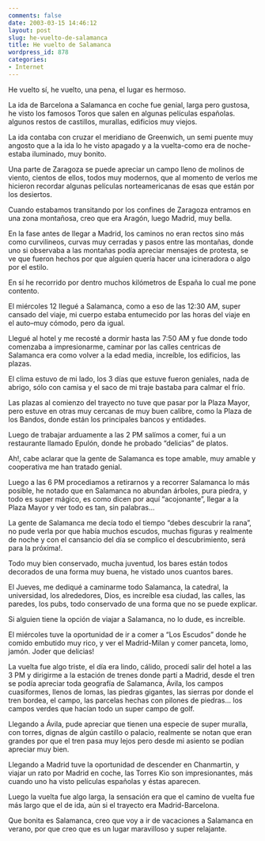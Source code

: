 ```yaml
---
comments: false
date: 2003-03-15 14:46:12
layout: post
slug: he-vuelto-de-salamanca
title: He vuelto de Salamanca
wordpress_id: 878
categories:
- Internet
---
```


He vuelto sí, he vuelto, una pena, el lugar es hermoso.





La ida de Barcelona a Salamanca en coche fue genial, larga pero gustosa, he visto los famosos Toros que salen en algunas películas españolas. algunos restos de castillos, murallas, edificios muy viejos.





La ida contaba con cruzar el meridiano de Greenwich, un semi puente muy angosto que a la ida lo he visto apagado y a la vuelta-como era de noche-estaba iluminado, muy bonito.





Una parte de Zaragoza se puede apreciar un campo lleno de molinos de viento, cientos de ellos, todos muy modernos, que al momento de verlos me hicieron recordar algunas películas norteamericanas de esas que están por los desiertos.





Cuando estabamos transitando por los confines de Zaragoza entramos en una zona montañosa, creo que era Aragón, luego Madrid, muy bella.





En la fase antes de llegar a Madrid, los caminos no eran rectos sino más como curvilineos, curvas muy cerradas y pasos entre las montañas, donde uno si observaba a las montañas podía apreciar mensajes de protesta, se ve que fueron hechos por que alguien quería hacer una icineradora o algo por el estilo.





En sí he recorrido por dentro muchos kilómetros de España lo cual me pone contento.





El miércoles 12 llegué a Salamanca, como a eso de las 12:30 AM, super cansado del viaje, mi cuerpo estaba entumecido por las horas del viaje en el auto–muy cómodo, pero da igual.





Llegué al hotel y me recosté a dormir hasta las 7:50 AM y fue donde todo comenzaba a impresionarme, caminar por las calles centricas de Salamanca era como volver a la edad media, increíble, los edificios, las plazas.





El clima estuvo de mi lado, los 3 días que estuve fueron geniales, nada de abrigo, sólo con camisa y el saco de mi traje bastaba para calmar el frío.





Las plazas al comienzo del trayecto no tuve que pasar por la Plaza Mayor, pero estuve en otras muy cercanas de muy buen calibre, como la Plaza de los Bandos, donde están los principales bancos y entidades.





Luego de trabajar arduamente a las 2 PM salímos a comer, fui a un restaurante llamado Epulón, donde he probado “delicias” de platos.





Ah!, cabe aclarar que la gente de Salamanca es tope amable, muy amable y cooperativa me han tratado genial.





Luego a las 6 PM procediamos a retirarnos y a recorrer Salamanca lo más posible, he notado que en Salamanca no abundan árboles, pura piedra, y todo es super mágico, es como dicen por aquí “acojonante”, llegar a la Plaza Mayor y ver todo es tan, sin palabras…





La gente de Salamanca me decía todo el tiempo “debes descubrir la rana”, no pude verla por que había muchos escudos, muchas figuras y realmente de noche y con el cansancio del día se complico el descubrimiento, será para la próxima!.





Todo muy bien conservado, mucha juventud, los bares están todos decorados de una forma muy buena, he vistado unos cuantos bares.





El Jueves, me dediqué a caminarme todo Salamanca, la catedral, la universidad, los alrededores, Dios, es increíble esa ciudad, las calles, las paredes, los pubs, todo conservado de una forma que no se puede explicar.





Si alguien tiene la opción de viajar a Salamanca, no lo dude, es increíble.





El miércoles tuve la oportunidad de ir a comer a “Los Escudos” donde he comido embutido muy rico, y ver el Madrid-Milan y comer panceta, lomo, jamón. Joder que delicias!





La vuelta fue algo triste, el día era lindo, cálido, procedí salir del hotel a las 3 PM y dirigirme a la estación de trenes donde partí a Madrid, desde el tren se podía apreciar toda geografía de Salamanca, Ávila, los campos cuasiformes, llenos de lomas, las piedras gigantes, las sierras por donde el tren bordea, el campo, las parcelas hechas con pilones de piedras… los campos verdes que hacían todo un super campo de golf.





Llegando a Ávila, pude apreciar que tienen una especie de super muralla, con torres, dignas de algún castillo o palacio, realmente se notan que eran grandes por que el tren pasa muy lejos pero desde mi asiento se podían apreciar muy bien.





Llegando a Madrid tuve la oportunidad de descender en Chanmartin, y viajar un rato por Madrid en coche, las Torres Kio son impresionantes, más cuando uno ha visto películas españolas y éstas aparecen.





Luego la vuelta fue algo larga, la sensación era que el camino de vuelta fue más largo que el de ida, aún si el trayecto era Madrid-Barcelona.





Que bonita es Salamanca, creo que voy a ir de vacaciones a Salamanca en verano, por que creo que es un lugar maravilloso y super relajante.




 
